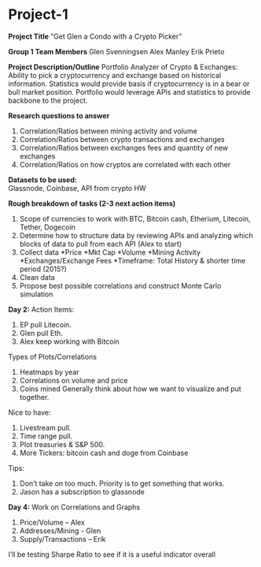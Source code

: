 # Project-1
**Project Title**
“Get Glen a Condo with a Crypto Picker”

**Group 1 Team Members**
Glen Svenningsen
Alex Manley
Erik Prieto

**Project Description/Outline**
Portfolio Analyzer of Crypto & Exchanges: Ability to pick a cryptocurrency and exchange based on historical information. Statistics would provide basis if cryptocurrency is in a bear or bull market position. Portfolio would leverage APIs and statistics to provide backbone to the project.

**Research questions to answer**
1. Correlation/Ratios between mining activity and volume
2. Correlation/Ratios between crypto transactions and exchanges
3. Correlation/Ratios between exchanges fees and quantity of new exchanges
4. Correlation/Ratios on how cryptos are correlated with each other

**Datasets to be used:**  
Glassnode, Coinbase, API from crypto HW

**Rough breakdown of tasks (2-3 next action items)**
1. Scope of currencies to work with
BTC, Bitcoin cash, Etherium, Litecoin, Tether, Dogecoin
2. Determine how to structure data by reviewing APIs and analyzing which blocks of data to pull from each API (Alex to start)
3. Collect data
  *Price
  *Mkt Cap
  *Volume 
  *Mining Activity
  *Exchanges/Exchange Fees
  *Timeframe: Total History & shorter time period (2015?)
4. Clean data
5. Propose best possible correlations and construct Monte Carlo simulation 

**Day 2:**
Action Items:
1.	EP pull Litecoin. 
2.	Glen pull Eth.
3.	Alex keep working with Bitcoin

Types of Plots/Correlations
1. Heatmaps by year
2. Correlations on volume and price
3. Coins mined
Generally think about how we want to visualize and put together. 

Nice to have:
1.	Livestream pull. 
2.	Time range pull. 
3.	Plot treasuries & S&P 500.
4.	More Tickers:	bitcoin cash and doge from Coinbase

Tips:
1.	Don’t take on too much. Priority is to get something that works.
2.	Jason has a subscription to glassnode

**Day 4:**
Work on Correlations and Graphs

1. Price/Volume – Alex 
2.	Addresses/Mining - Glen
3.	Supply/Transactions – Erik 

I’ll be testing Sharpe Ratio to see if it is a useful indicator overall
